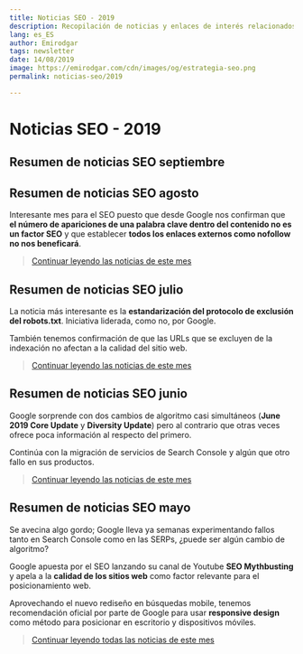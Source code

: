 ```yaml
---
title: Noticias SEO - 2019
description: Recopilación de noticias y enlaces de interés relacionados con el SEO y Marketing digital
lang: es_ES
author: Emirodgar
tags: newsletter
date: 14/08/2019
image: https://emirodgar.com/cdn/images/og/estrategia-seo.png
permalink: noticias-seo/2019

---
```


# Noticias SEO - 2019

## Resumen de noticias SEO septiembre

## Resumen de noticias SEO agosto

Interesante mes para el SEO puesto que desde Google nos confirman que **el número de apariciones de una palabra clave dentro del contenido no es un factor SEO** y que establecer **todos los enlaces externos como nofollow no nos beneficará**.

> [Continuar leyendo las noticias de este mes](https://emirodgar.com/noticias-seo/2019/agosto)

## Resumen de noticias SEO julio

La noticia más interesante es la **estandarización del protocolo de exclusión del robots.txt**. Iniciativa liderada, como no, por Google.

También tenemos confirmación de que las URLs que se excluyen de la indexación no afectan a la calidad del sitio web.

> [Continuar leyendo las noticias de este mes](https://emirodgar.com/noticias-seo/2019/julio)


## Resumen de noticias SEO junio

Google sorprende con dos cambios de algoritmo casi simultáneos (**June 2019 Core Update** y **Diversity Update**) pero al contrario que otras veces ofrece poca información al respecto del primero.

Continúa con la migración de servicios de Search Console y algún que otro fallo en sus productos.

> [Continuar leyendo las noticias de este mes](https://emirodgar.com/noticias-seo/2019/junio)


## Resumen de noticias SEO mayo 

Se avecina algo gordo; Google lleva ya semanas experimentando fallos tanto en Search Console como en las SERPs, ¿puede ser algún cambio de algoritmo?

Google apuesta por el SEO lanzando su canal de Youtube **SEO Mythbusting** y apela a la **calidad de los sitios web** como factor relevante para el posicionamiento web.

Aprovechando el nuevo rediseño en búsquedas mobile, tenemos recomendación oficial por parte de Google para usar **responsive design** como método para posicionar en escritorio y dispositivos móviles.

> [Continuar leyendo todas las noticias de este mes](https://emirodgar.com/noticias-seo/2019/mayo)


<!--stackedit_data:
eyJoaXN0b3J5IjpbMTM0OTg3NzQ1NSwzNTYwNzM0ODgsLTYyMz
E3ODI1LC01NjE3MDc5MTIsODcyNjQzNTA2LDE2Nzg5ODI2NDYs
LTIxMjgwNDU2ODgsMjAzNzM4Mjc5MSwtMjc1MDg5MDM1LDExND
gyODUzNDQsNjk4NTQ4MTIyLC00Nzc1MzA1NzMsLTE3MzQwMDEx
MzIsLTE4MjM3MTQ4NCwzODc2MDE5NjAsLTE4OTEwOTMzNTUsMz
cxMjA2ODU2LDExODY4MzQ2MzIsMTMzMjQwNDA3MSwxNDgzNjI3
MjI5XX0=
-->